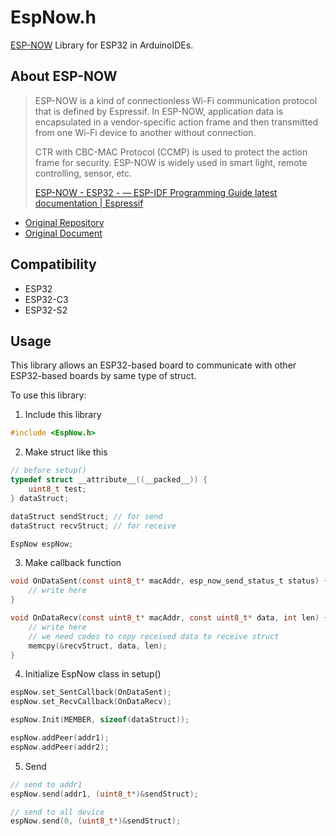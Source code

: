 # EspNow.h

[ESP-NOW](https://docs.espressif.com/projects/esp-idf/en/latest/esp32/api-reference/network/esp_now.html) Library for ESP32 in ArduinoIDEs.

## About ESP-NOW

> ESP-NOW is a kind of connectionless Wi-Fi communication protocol that is defined by Espressif. In ESP-NOW, application data is encapsulated in a vendor-specific action frame and then transmitted from one Wi-Fi device to another without connection.
>
> CTR with CBC-MAC Protocol (CCMP) is used to protect the action frame for security. ESP-NOW is widely used in smart light, remote controlling, sensor, etc.
>
> [ESP-NOW - ESP32 - — ESP-IDF Programming Guide latest documentation | Espressif](https://docs.espressif.com/projects/esp-idf/en/latest/esp32/api-reference/network/esp_now.html)

- [Original Repository](https://github.com/espressif/esp-now)
- [Original Document](https://docs.espressif.com/projects/esp-idf/en/latest/esp32/api-reference/network/esp_now.html)

## Compatibility
- ESP32
- ESP32-C3
- ESP32-S2

## Usage
This library allows an ESP32-based board to communicate with other ESP32-based boards by same type of struct.

To use this library:
1. Include this library

``` c
#include <EspNow.h>
```

2. Make struct like this

```c
// before setup()
typedef struct __attribute__((__packed__)) {
    uint8_t test;
} dataStruct;

dataStruct sendStruct; // for send
dataStruct recvStruct; // for receive

EspNow espNow;
```

3. Make callback function
```c
void OnDataSent(const uint8_t* macAddr, esp_now_send_status_t status) {
    // write here
}

void OnDataRecv(const uint8_t* macAddr, const uint8_t* data, int len) {
    // write here
    // we need codes to copy received data to receive struct
    memcpy(&recvStruct, data, len);
}
```

4. Initialize EspNow class in setup()
```c
espNow.set_SentCallback(OnDataSent);
espNow.set_RecvCallback(OnDataRecv);

espNow.Init(MEMBER, sizeof(dataStruct));

espNow.addPeer(addr1);
espNow.addPeer(addr2);
```

5. Send
```c
// send to addr1
espNow.send(addr1, (uint8_t*)&sendStruct);

// send to all device
espNow.send(0, (uint8_t*)&sendStruct);
```

